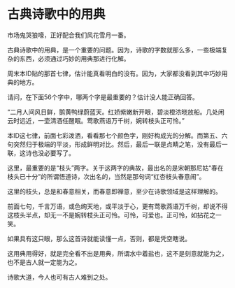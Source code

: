古典诗歌中的用典
====



市场鬼哭狼嚎，正好配合我们风花雪月一番。

古典诗歌中的用典，是一个重要的问题。因为，诗歌的字数就那么多，一些极端复杂的东西，必须通过巧妙的用典那进行化解。

周末本ID贴的那首七律，估计能真看明白的没有。因为，大家都没看到其中巧妙用典的地方。

请问，在下面56个字中，哪两个字是最重要的？估计没人能正确回答。

“二月人间风日鲜，鹅黄鸭绿蔚蓝天。红娇紫嫩新开眼，碧淡橙浓晓放船。几处闲云时远近，一壶清酒任醒眠。莺歌燕语万千树，婉转枝头正可怜。”

本ID这七律，前面七彩泼洒，看看那七个颜色字，刚好构成光的分解。而第五、六句突然归于极端的平淡，形成鲜明对比。然后，最后一联是点睛之笔，没有最后一联，这诗也没必要写了。

这里，最重要的是“枝头”两字。关于这两字的典故，最出名的是宋朝那尼姑“春在枝头已十分”的所谓悟道诗，次出名的，当然是那句词“红杏枝头春意闹”。

这里的枝头，总是和春意相关，而春意即禅意，至少在诗歌领域是这样理解的。

前面七句，千言万语，或色绚天地，或平淡于心，更有莺歌燕语万千树，却说不得这枝头半点，却无一不是婉转枝头正可怜。可怜，可爱也。正可怜，如拈花之一笑。

如果具有这只眼，那么这首诗就能读懂一点，否则，都是凭空瞎说。

这用典用得好，就是完全看不出是用典，所谓水中着盐也，这不是刻意就能为之，也不是古人就一定能为之。

诗歌大道，今人也可有古人难到之处。
